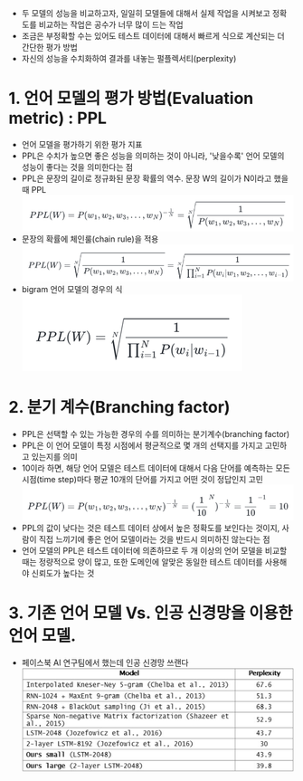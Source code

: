 - 두 모델의 성능을 비교하고자, 일일히 모델들에 대해서 실제 작업을 시켜보고 정확도를 비교하는 작업은 공수가 너무 많이 드는 작업
- 조금은 부정확할 수는 있어도 테스트 데이터에 대해서 빠르게 식으로 계산되는 더 간단한 평가 방법
- 자신의 성능을 수치화하여 결과를 내놓는 펄플렉서티(perplexity)
# 1. 언어 모델의 평가 방법(Evaluation metric) : PPL
- 언어 모델을 평가하기 위한 평가 지표
- PPL은 수치가 높으면 좋은 성능을 의미하는 것이 아니라, '낮을수록' 언어 모델의 성능이 좋다는 것을 의미한다는 점
- PPL은 문장의 길이로 정규화된 문장 확률의 역수. 문장 W의 길이가 N이라고 했을 때 PPL
![img.png](img.png)
- 문장의 확률에 체인룰(chain rule)을 적용
![img2.png](img2.png)
- bigram 언어 모델의 경우의 식
![img3.png](img3.png)
# 2. 분기 계수(Branching factor)
- PPL은 선택할 수 있는 가능한 경우의 수를 의미하는 분기계수(branching factor)
- PPL은 이 언어 모델이 특정 시점에서 평균적으로 몇 개의 선택지를 가지고 고민하고 있는지를 의미
- 10이라 하면, 해당 언어 모델은 테스트 데이터에 대해서 다음 단어를 예측하는 모든 시점(time step)마다 평균 10개의 단어를 가지고 어떤 것이 정답인지 고민
![img4.png](img4.png)
- PPL의 값이 낮다는 것은 테스트 데이터 상에서 높은 정확도를 보인다는 것이지, 사람이 직접 느끼기에 좋은 언어 모델이라는 것을 반드시 의미하진 않는다는 점
- 언어 모델의 PPL은 테스트 데이터에 의존하므로 두 개 이상의 언어 모델을 비교할 때는 정량적으로 양이 많고, 또한 도메인에 알맞은 동일한 테스트 데이터를 사용해야 신뢰도가 높다는 것
# 3. 기존 언어 모델 Vs. 인공 신경망을 이용한 언어 모델.
- 페이스북 AI 연구팀에서 했는데 인공 신경망 쓰랜다
![img5.png](img5.png)